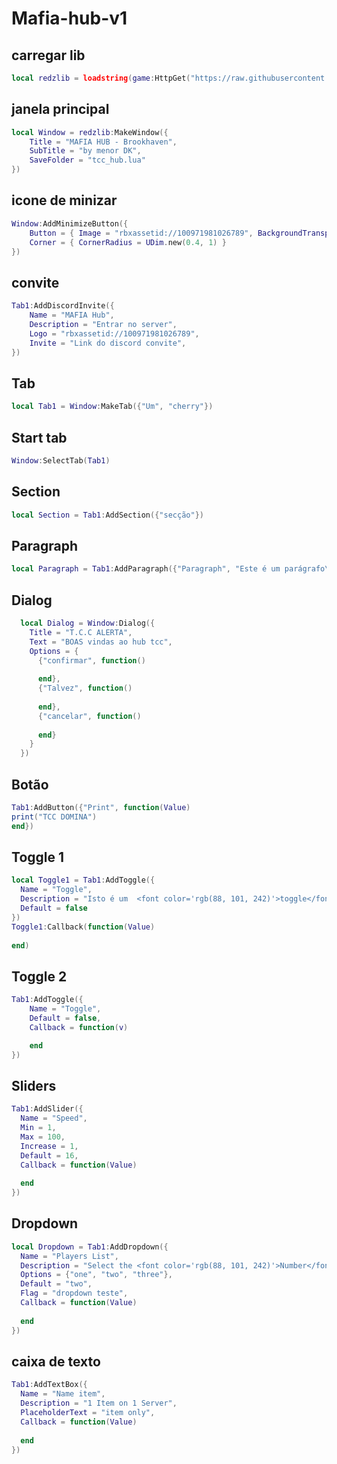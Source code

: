 # Mafia-hub-v1


## carregar lib
```lua
local redzlib = loadstring(game:HttpGet("https://raw.githubusercontent.com/SrDark222/Mafia-hub-v1/refs/heads/main/mafia%20hub.lua"))()
```
## janela principal
```lua
local Window = redzlib:MakeWindow({
    Title = "MAFIA HUB - Brookhaven",
    SubTitle = "by menor DK",
    SaveFolder = "tcc_hub.lua"
})
```
## icone de minizar
```lua
Window:AddMinimizeButton({
    Button = { Image = "rbxassetid://100971981026789", BackgroundTransparency = 0 },
    Corner = { CornerRadius = UDim.new(0.4, 1) }
})
```

## convite
```lua
Tab1:AddDiscordInvite({
    Name = "MAFIA Hub",
    Description = "Entrar no server",
    Logo = "rbxassetid://100971981026789",
    Invite = "Link do discord convite",
})
```


## Tab
```lua
local Tab1 = Window:MakeTab({"Um", "cherry"})
```

## Start tab
```lua
Window:SelectTab(Tab1)
```
## Section
```lua
local Section = Tab1:AddSection({"secção"})
```

## Paragraph
```lua
local Paragraph = Tab1:AddParagraph({"Paragraph", "Este é um parágrafo\nSegunda linha "})
```
## Dialog
```lua
  local Dialog = Window:Dialog({
    Title = "T.C.C ALERTA",
    Text = "BOAS vindas ao hub tcc",
    Options = {
      {"confirmar", function()
        
      end},
      {"Talvez", function()
        
      end},
      {"cancelar", function()
        
      end}
    }
  })
```
## Botão
```lua
Tab1:AddButton({"Print", function(Value)
print("TCC DOMINA")
end})
```
## Toggle 1
```lua
local Toggle1 = Tab1:AddToggle({
  Name = "Toggle",
  Description = "Isto é um  <font color='rgb(88, 101, 242)'>toggle</font> EXEMPLO",
  Default = false 
})
Toggle1:Callback(function(Value)
 
end)
```



## Toggle 2
```lua
Tab1:AddToggle({
    Name = "Toggle",
    Default = false,
    Callback = function(v)

    end
})
```



## Sliders
```lua
Tab1:AddSlider({
  Name = "Speed",
  Min = 1,
  Max = 100,
  Increase = 1,
  Default = 16,
  Callback = function(Value)
  
  end
})
```

## Dropdown
```lua
local Dropdown = Tab1:AddDropdown({
  Name = "Players List",
  Description = "Select the <font color='rgb(88, 101, 242)'>Number</font>",
  Options = {"one", "two", "three"},
  Default = "two",
  Flag = "dropdown teste",
  Callback = function(Value)
    
  end
})
```

## caixa de texto
```lua
Tab1:AddTextBox({
  Name = "Name item",
  Description = "1 Item on 1 Server", 
  PlaceholderText = "item only",
  Callback = function(Value)
    
  end
})
```
